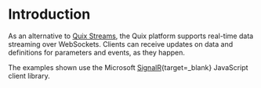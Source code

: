 # Introduction

As an alternative to [Quix Streams](../../client-library-intro.md), the Quix platform supports real-time data streaming over WebSockets. Clients can receive updates on data and definitions for parameters and events, as they happen. 

The examples shown use the Microsoft [SignalR](https://docs.microsoft.com/en-us/aspnet/core/signalr/javascript-client?view=aspnetcore-5.0){target=_blank} JavaScript client library.

